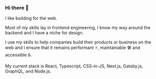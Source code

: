 ### Hi there 👋

I like building for the web.

Most of my skills lay in frontend engineering, I know my way around the backend and I have a niche for design.

I use my skills to help companies build their products or business on the web and I ensure that it remains performant ⚡, maintainable 🛠 and accessible ♿.

My current stack is React, Typescript, CSS-in-JS, Next.js, Gatsby.js, GraphQL, and Node.js.
